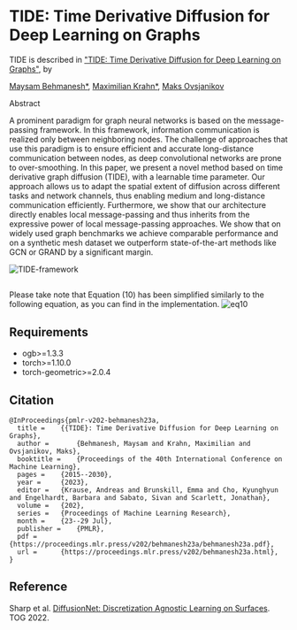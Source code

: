 # TIDE: Time Derivative Diffusion for Deep Learning on Graphs

TIDE is described in ["TIDE: Time Derivative Diffusion for Deep Learning on Graphs"](https://arxiv.org/pdf/2212.02483v2.pdf), by

[Maysam Behmanesh*](https://maysambehmanesh.github.io/),
[Maximilian Krahn*](https://scholar.google.com/citations?user=Dg5q7-QAAAAJ),
[Maks Ovsjanikov](https://www.lix.polytechnique.fr/~maks/)


Abstract

A prominent paradigm for graph neural networks is based on the message-passing framework. In this framework, information communication is realized only between neighboring nodes. The challenge of approaches that use this paradigm is to ensure efficient and accurate long-distance communication between nodes, as deep convolutional networks are prone to over-smoothing. In this paper, we present a novel method based on time derivative graph diffusion (TIDE), with a learnable time parameter. Our approach allows us to adapt the spatial extent of diffusion across different tasks and network channels, thus enabling medium and long-distance communication efficiently. Furthermore, we show that our architecture directly enables local message-passing and thus inherits from the expressive power of local message-passing approaches. We show that on widely used graph benchmarks we achieve comparable performance and on a synthetic mesh dataset we outperform state-of-the-art methods like GCN or GRAND by a significant margin.

![TIDE-framework](https://github.com/maysambehmanesh/TIDE/assets/77163765/a1bb8f6a-9e29-4388-9c09-00c11d186ea3)

## 
Please take note that Equation (10) has been simplified similarly to the following equation, as you can find in the implementation.
![eq10](https://github.com/maysambehmanesh/TIDE/assets/77163765/c0e6904c-e4c6-466a-9705-c448acfc5c72)


## Requirements
- ogb>=1.3.3
- torch>=1.10.0
- torch-geometric>=2.0.4

## Citation

```
@InProceedings{pmlr-v202-behmanesh23a,
  title = 	 {{TIDE}: Time Derivative Diffusion for Deep Learning on Graphs},
  author =       {Behmanesh, Maysam and Krahn, Maximilian and Ovsjanikov, Maks},
  booktitle = 	 {Proceedings of the 40th International Conference on Machine Learning},
  pages = 	 {2015--2030},
  year = 	 {2023},
  editor = 	 {Krause, Andreas and Brunskill, Emma and Cho, Kyunghyun and Engelhardt, Barbara and Sabato, Sivan and Scarlett, Jonathan},
  volume = 	 {202},
  series = 	 {Proceedings of Machine Learning Research},
  month = 	 {23--29 Jul},
  publisher =    {PMLR},
  pdf = 	 {https://proceedings.mlr.press/v202/behmanesh23a/behmanesh23a.pdf},
  url = 	 {https://proceedings.mlr.press/v202/behmanesh23a.html},
}
```

## Reference
Sharp et al. [DiffusionNet: Discretization Agnostic Learning on Surfaces](https://github.com/nmwsharp/diffusion-net). TOG 2022.
